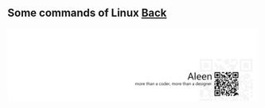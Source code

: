 ## Some commands of Linux [Back](./qa.md)

#### 

<a href="http://aleen42.github.io/" target="_blank" ><img src="./../pic/tail.gif"></a>
